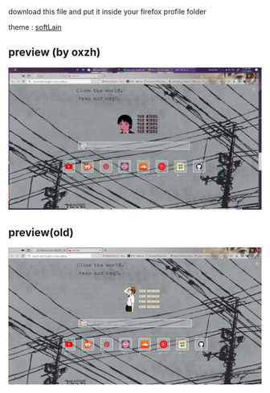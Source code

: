 download this file and put it inside your firefox profile folder

theme : [softLain](https://addons.mozilla.org/en-US/firefox/addon/softlain/reviews/?utm_source=firefox-browser&utm_medium=firefox-browser&utm_content=addons-manager-reviews-link)

## preview (by oxzh)
![alt text](https://github.com/Rifqi2007c/lain-firefox/blob/main/2024-03-01%2017-28-34.gif)

## preview(old)
![alt text](https://github.com/Rifqi2007c/lain-firefox/blob/main/lain.png)
